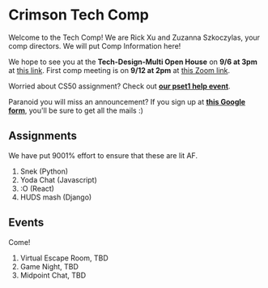 # Crimson Tech Comp

Welcome to the Tech Comp! We are Rick Xu and Zuzanna Szkoczylas, your comp directors. We will put Comp Information here!

We hope to see you at the **Tech-Design-Multi Open House** on **9/6 at 3pm** at [this link](https://harvard.zoom.us/j/96755703644). First comp meeting is on **9/12 at 2pm** at [this Zoom link](https://harvard.zoom.us/j/97759502957?pwd=eDBkK0lZY2tWV3JUVlVWUzJ4Q2FDdz09).

Worried about CS50 assignment? Check out **[our pset1 help event](https://www.facebook.com/events/2386984268262714/)**.

Paranoid you will miss an announcement? If you sign up at **[this Google form](https://forms.gle/h6M4Vuy9KkZrUSsd6)**, you'll be sure to get all the mails :)

## Assignments
We have put 9001% effort to ensure that these are lit AF.

1. Snek (Python)
2. Yoda Chat (Javascript)
3. :O (React)
4. HUDS mash (Django)

## Events
Come!

1. Virtual Escape Room, TBD
2. Game Night, TBD
3. Midpoint Chat, TBD